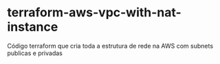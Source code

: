 # terraform-aws-vpc-with-nat-instance
Código terraform que cria toda a estrutura de rede na AWS com subnets publicas e privadas
